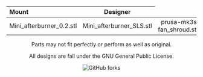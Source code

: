 <p align="center"></p>
<table>
    <thead>
        <tr>
            <th align="left">Mount</th>
            <th align="center">Designer</th>
        </tr>
    </thead>
    <tbody>
        <tr>
            <td align="center">Mini_afterburner_0.2.stl</td>
            <td align="center">Mini_afterburner_SLS.stl</td>
            <td align="center">prusa-mk3s-fan_shroud.step</td>
        </tr>
    </tbody>
    </thead>
</table>
<p></p>

</div>

</div>

<p align="center" >Parts may not fit perfectly or perform as well as original.</p>
<p align="center" > All designs are fall under the GNU General Public License.</p>
</div>

<div align="center" >

  ![GitHub forks](https://img.shields.io/github/forks/keyquesttech/Rtv6)

